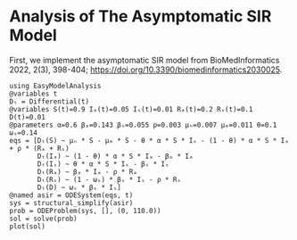 # Analysis of The Asymptomatic SIR Model

First, we implement the asymptomatic SIR model from BioMedInformatics 2022, 2(3),
398-404; https://doi.org/10.3390/biomedinformatics2030025.

```@example asir
using EasyModelAnalysis
@variables t
Dₜ = Differential(t)
@variables S(t)=0.9 Iₐ(t)=0.05 Iₛ(t)=0.01 Rₐ(t)=0.2 Rₛ(t)=0.1 D(t)=0.01
@parameters α=0.6 βₐ=0.143 βₛ=0.055 ρ=0.003 μₙ=0.007 μₘ=0.011 θ=0.1 ωₛ=0.14
eqs = [Dₜ(S) ~ μₙ * S - μₘ * S - θ * α * S * Iₛ - (1 - θ) * α * S * Iₐ + ρ * (Rₐ + Rₛ)
       Dₜ(Iₐ) ~ (1 - θ) * α * S * Iₐ - βₐ * Iₐ
       Dₜ(Iₛ) ~ θ * α * S * Iₛ - βₛ * Iₛ
       Dₜ(Rₐ) ~ βₐ * Iₐ - ρ * Rₐ
       Dₜ(Rₛ) ~ (1 - ωₛ) * βₛ * Iₛ - ρ * Rₛ
       Dₜ(D) ~ ωₛ * βₛ * Iₛ]
@named asir = ODESystem(eqs, t)
sys = structural_simplify(asir)
prob = ODEProblem(sys, [], (0, 110.0))
sol = solve(prob)
plot(sol)
```
